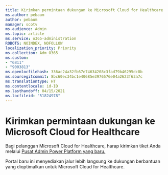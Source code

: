 ```yaml
---
title: Kirimkan permintaan dukungan ke Microsoft Cloud for Healthcare
ms.author: pebaum
author: pebaum
manager: scotv
ms.audience: Admin
ms.topic: article
ms.service: o365-administration
ROBOTS: NOINDEX, NOFOLLOW
localization_priority: Priority
ms.collection: Adm_O365
ms.custom:
- "6811"
- "9003813"
ms.openlocfilehash: 336ac24a32fb67e74634208c3fad79b46295dc8b
ms.sourcegitcommit: 8bc60ec34bc1e40685e3976576e04a2623f63a7c
ms.translationtype: HT
ms.contentlocale: id-ID
ms.lasthandoff: 04/15/2021
ms.locfileid: "51824978"
---
```

# <a name="submit-microsoft-cloud-for-healthcare-support-requests"></a>Kirimkan permintaan dukungan ke Microsoft Cloud for Healthcare

Bagi pelanggan Microsoft Cloud for Healthcare, harap kirimkan tiket Anda melalui [Pusat Admin Power Platform yang baru.](https://admin.powerplatform.microsoft.com/support?newTicket&product=Flow)

Portal baru ini menyediakan jalur lebih langsung ke dukungan berbantuan yang dioptimalkan untuk Microsoft Cloud for Healthcare.
